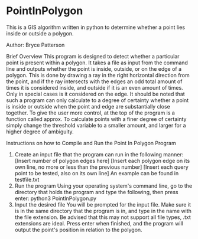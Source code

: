 # PointInPolygon
This is a GIS algorithm written in python to determine whether a point lies inside or outside a polygon. 

Author: Bryce Patterson

Brief Overview
This program is designed to detect whether a particular point is present 
within a polygon. It takes a file as input from the command line and 
outputs whether the point is inside, outside, or on the edge of a polygon. This
is done by drawing a ray in the right horizontal direction from the point, 
and if the ray intersects with the edges an odd total amount of times it is
considered inside, and outside if it is an even amount of times. Only in special
cases is it considered on the edge.
It should be noted that such a program can only calculate to a degree of
certainty whether a point is inside or outside when the point and edge are
substantially close together. To give the user more control, at the top of
the program is a function called approx. To calculate points with a finer
degree of certainty simply change the threshold variable to a smaller amount,
and larger for a higher degree of ambiguity.

Instructions on how to Compile and Run the Point In Polygon Program
1. Create an input file that the program can run in the following manner:
[Insert number of polygon edges here]
[Insert each polygon edge on its own line, no more or less than the previous 
number]
[Insert each query point to be tested, also on its own line]
An example can be found in testfile.txt
2. Run the program
Using your operating system's command line, go to the directory that holds the 
program and type the following, then press enter:
python3 PointInPolygon.py
3. Input the desired file
You will be prompted for the input file. Make sure it is in the same directory
that the program is in, and type in the name with the file extension. Be advised
that this may not support all file types, .txt extensions are ideal. Press enter
when finished, and the program will output the point's position in relation to
the polygon.
